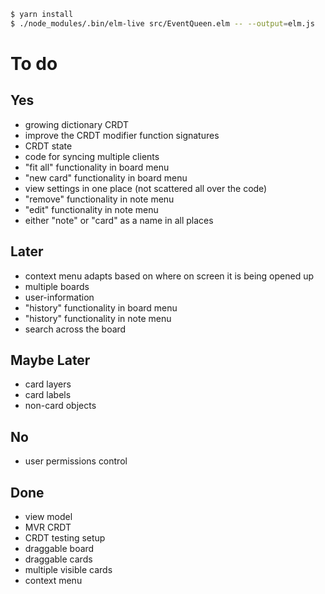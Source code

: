 ```bash
$ yarn install
$ ./node_modules/.bin/elm-live src/EventQueen.elm -- --output=elm.js
```

# To do

## Yes

* growing dictionary CRDT
* improve the CRDT modifier function signatures
* CRDT state
* code for syncing multiple clients
* "fit all" functionality in board menu
* "new card" functionality in board menu
* view settings in one place (not scattered all over the code)
* "remove" functionality in note menu
* "edit" functionality in note menu
* either "note" or "card" as a name in all places

## Later

* context menu adapts based on where on screen it is being opened up
* multiple boards
* user-information
* "history" functionality in board menu
* "history" functionality in note menu
* search across the board

## Maybe Later

* card layers 
* card labels
* non-card objects

## No

* user permissions control

## Done

* view model
* MVR CRDT
* CRDT testing setup
* draggable board
* draggable cards
* multiple visible cards
* context menu